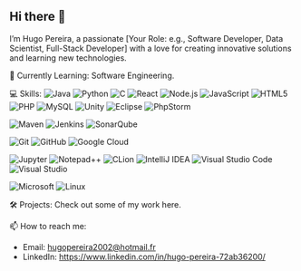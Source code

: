 ## Hi there 👋

I’m Hugo Pereira, a passionate [Your Role: e.g., Software Developer, Data Scientist, Full-Stack Developer] with a love for creating innovative solutions and learning new technologies.

🌱 Currently Learning: Software Engineering.

💻 Skills:
![Java](https://img.shields.io/badge/Java-007396?style=flat-square&logo=java&logoColor=white)
![Python](https://img.shields.io/badge/Python-3776AB?style=flat-square&logo=python&logoColor=white)
![C](https://img.shields.io/badge/C-00599C?style=flat-square&logo=c&logoColor=white)
![React](https://img.shields.io/badge/React-61DAFB?style=flat-square&logo=react&logoColor=black)
![Node.js](https://img.shields.io/badge/Node.js-339933?style=flat-square&logo=node.js&logoColor=white)
![JavaScript](https://img.shields.io/badge/JavaScript-F7DF1E?style=flat-square&logo=javascript&logoColor=black)
![HTML5](https://img.shields.io/badge/HTML5-E34F26?style=flat-square&logo=html5&logoColor=white)
![PHP](https://img.shields.io/badge/PHP-777BB4?style=flat-square&logo=php&logoColor=white)
![MySQL](https://img.shields.io/badge/MySQL-005C84?style=flat-square&logo=mysql&logoColor=white)
![Unity](https://img.shields.io/badge/Unity-100000?style=flat-square&logo=unity&logoColor=white)
![Eclipse](https://img.shields.io/badge/Eclipse-2C2255?style=flat-square&logo=eclipse&logoColor=white)
![PhpStorm](https://img.shields.io/badge/PhpStorm-000000?style=flat-square&logo=phpstorm&logoColor=white)

![Maven](https://img.shields.io/badge/Maven-C71A36?style=flat-square&logo=apache-maven&logoColor=white)
![Jenkins](https://img.shields.io/badge/Jenkins-D24939?style=flat-square&logo=jenkins&logoColor=white)
![SonarQube](https://img.shields.io/badge/SonarQube-4E9BCD?style=flat-square&logo=sonarqube&logoColor=white)

![Git](https://img.shields.io/badge/Git-F05032?style=flat-square&logo=git&logoColor=white)
![GitHub](https://img.shields.io/badge/GitHub-181717?style=flat-square&logo=github&logoColor=white)
![Google Cloud](https://img.shields.io/badge/Google%20Cloud-4285F4?style=flat-square&logo=google-cloud&logoColor=white)

![Jupyter](https://img.shields.io/badge/Jupyter-F37626?style=flat-square&logo=jupyter&logoColor=white)
![Notepad++](https://img.shields.io/badge/Notepad++-90E59A?style=flat-square&logo=notepadplusplus&logoColor=black)
![CLion](https://img.shields.io/badge/CLion-000000?style=flat-square&logo=clion&logoColor=white)
![IntelliJ IDEA](https://img.shields.io/badge/IntelliJ%20IDEA-000000?style=flat-square&logo=intellij-idea&logoColor=white)
![Visual Studio Code](https://img.shields.io/badge/VSCode-007ACC?style=flat-square&logo=visual-studio-code&logoColor=white)
![Visual Studio](https://img.shields.io/badge/Visual%20Studio-5C2D91?style=flat-square&logo=visual-studio&logoColor=white)

![Microsoft](https://img.shields.io/badge/Microsoft-5E5E5E?style=flat-square&logo=microsoft&logoColor=white)
![Linux](https://img.shields.io/badge/Linux-FCC624?style=flat-square&logo=linux&logoColor=black)

🛠️ Projects: Check out some of my work here.

📫 How to reach me:
  - Email: hugopereira2002@hotmail.fr
  - LinkedIn: https://www.linkedin.com/in/hugo-pereira-72ab36200/
